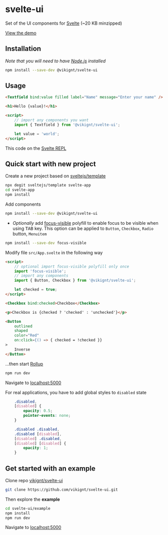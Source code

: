# svelte-ui

Set of the UI components for [Svelte](https://svelte.dev) (~20 KB minzipped)

[View the demo](https://svelte-ui.ibbf.ru)

## Installation

_Note that you will need to have [Node.js](https://nodejs.org) installed_

```bash
npm install --save-dev @vikignt/svelte-ui
```

## Usage

```html
<Textfield bind:value filled label="Name" message="Enter your name" />

<h1>Hello {value}!</h1>

<script>
    // import any components you want
    import { Textfield } from '@vikignt/svelte-ui';

    let value = 'world';
</script>
```

This code on the [Svelte REPL](https://svelte.dev/repl/5cae739a3a2f4208a48fd2822061b164?version=3.12.1)

## Quick start with new project

Create a new project based on [sveltejs/template](https://github.com/sveltejs/template)

```bash
npx degit sveltejs/template svelte-app
cd svelte-app
npm install
```

Add components

```bash
npm install --save-dev @vikignt/svelte-ui
```

* _Optionally_ add [focus-visible](https://github.com/WICG/focus-visible) polyfill to enable focus to be visible when using <kbd>TAB</kbd> key. This option can be applied to `Button`, `Checkbox`, `Radio` button, `Menuitem`

```bash
npm install --save-dev focus-visible
```

Modify file `src/App.svelte` in the following way

```html
<script>
    // optional import focus-visible polyfill only once
    import 'focus-visible';
    // import any components
    import { Button, Checkbox } from '@vikignt/svelte-ui';

    let checked = true;
</script>

<Checkbox bind:checked>Checkbox</Checkbox>

<p>Checkbox is {checked ? 'checked' : 'unchecked'}</p>

<Button
    outlined
    shaped
    color="Red"
    on:click={() => { checked = !checked }}
>
    Inverse
</Button>
```

...then start [Rollup](https://rollupjs.org/)

```bash
npm run dev
```

Navigate to [localhost:5000](http://localhost:5000)

For real applications, you have to add global styles to `disabled` state

```css
    .disabled,
    [disabled] {
        opacity: 0.5;
        pointer-events: none;
    }

    .disabled .disabled,
    .disabled [disabled],
    [disabled] .disabled,
    [disabled] [disabled] {
        opacity: 1;
    }
```

## Get started with an example

Clone repo [vikignt/svelte-ui](https://github.com/vikignt/svelte-ui.git)

```bash
git clone https://github.com/vikignt/svelte-ui.git
```

Then explore the __example__

```bash
cd svelte-ui/example
npm install
npm run dev
```

Navigate to [localhost:5000](http://localhost:5000)

